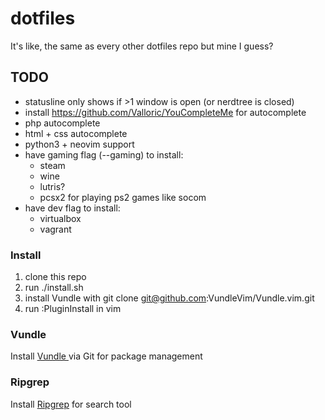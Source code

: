 # dotfiles
It's like, the same as every other dotfiles repo but mine I guess?

## TODO
* statusline only shows if >1 window is open (or nerdtree is closed)
* install https://github.com/Valloric/YouCompleteMe for autocomplete
* php autocomplete
* html + css autocomplete
* python3 + neovim support
* have gaming flag (--gaming) to install:
	* steam
	* wine
	* lutris?
	* pcsx2 for playing ps2 games like socom
* have dev flag to install:
	* virtualbox
	* vagrant

### Install
1. clone this repo
2. run ./install.sh
3. install Vundle with git clone git@github.com:VundleVim/Vundle.vim.git
4. run :PluginInstall in vim

### Vundle
Install [ Vundle ](https://github.com/VundleVim/Vundle.vim) via Git for package management

### Ripgrep
Install [Ripgrep](https://github.com/BurntSushi/ripgrep) for search tool
